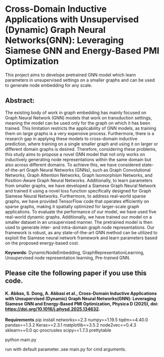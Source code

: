 # Cross-Domain Inductive Applications with Unsupervised (Dynamic) Graph Neural Networks(GNN): Leveraging Siamese GNN and Energy-Based PMI Optimization
This project aims to develope pretrained GNN model which learn parameters in unsupervised settings on a smaller graphs and can be used to generate node embedding for any scale. 


## Abstract: 
The existing body of work in graph embedding has mainly focused on Graph Neural Network (GNN) models that work on transduction settings, meaning the model can be used only for the graph on which it has been trained. This limitation restricts the applicability of GNN models, as training them on large graphs is a very expensive process. Furthermore, there is a research gap in applying these models to cross-domain inductive prediction, where training on a single smaller graph and using it on larger or different domain graphs is desired. Therefore, considering these problems, this study aims to propose a novel GNN model that not only works on inductively generating node representations within the same domain but also across different domains.
To achieve this, we have considered state-of-the-art Graph Neural Networks (GNNs), such as Graph Convolutional Networks, Graph Attention Networks, Graph Isomorphism Networks, and Position-Aware Graph Neural Networks. Additionally, to learn parameters from smaller graphs, we have developed a Siamese Graph Neural Network and trained it using a novel loss function specifically designed for Graph Siamese Neural Networks. Furthermore, to address real-world sparse graphs, we have provided TensorFlow code that operates efficiently on sparse graphs, making it spatially optimized for larger-scale graph applications. 
To evaluate the performance of our model, we have used five real-world dynamic graphs. Additionally, we have trained our model on a smaller dataset in an unsupervised manner. The pretrained model is then used to generate inter- and intra-domain graph node representations. Our framework is robust, as any state-of-the-art GNN method can be utilized to exploit the Siamese neural network framework and learn parameters based on the proposed energy-based cost.

**Keywords**: DynamicNodeEmbedding, GraphRepresentationLearning, Unsupervised node representation learning, Pre-trained GNN.

## Please cite the following paper if you use this code. 
#### K. Abbas, S. Dong, A. Abbasi et al., Cross-Domain Inductive Applications with Unsupervised (Dynamic) Graph Neural Networks(GNN): Leveraging Siamese GNN and Energy-Based PMI Optimization, Physica D (2025), doi: https://doi.org/10.1016/j.physd.2025.134632.

**Requirements**
pip install networkx==2.3  numpy==1.19.5 tqdm==4.40.0 pandas==1.3.2 Keras==2.3.1 matplotlib==3.5.2  node2vec==0.4.3 sklearn==0.0 qc-procrustes  scipy==1.7.3 prettytable


python main.py

run with default parameter..see main.py for cmd arguments.
